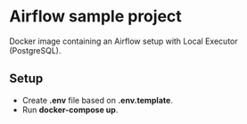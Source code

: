 # Airflow sample project
Docker image containing an Airflow setup with Local Executor (PostgreSQL).  

## Setup
- Create **.env** file based on **.env.template**.
- Run **docker-compose up**.
